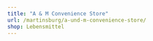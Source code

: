 ```yaml
---
title: "A & M Convenience Store"
url: /martinsburg/a-und-m-convenience-store/
shop: Lebensmittel
---
```

